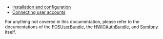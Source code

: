 * [Installation and configuration](https://github.com/userfriendly/SocialUserBundle/blob/master/Resources/doc/installation_and_configuration.md)
* [Connecting user accounts](https://github.com/userfriendly/SocialUserBundle/blob/master/Resources/doc/connect.md)

For anything not covered in this documentation, please refer to the documentations of
the [FOSUserBundle](https://github.com/FriendsOfSymfony/FOSUserBundle),
the [HWIOAuthBundle](https://github.com/hwi/HWIOAuthBundle),
and [Symfony](http://www.symfony.com) itself.

